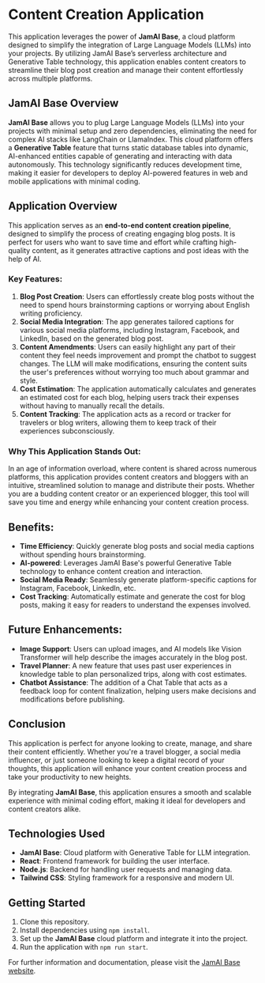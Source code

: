 # Content Creation Application

This application leverages the power of **JamAI Base**, a cloud platform designed to simplify the integration of Large Language Models (LLMs) into your projects. By utilizing JamAI Base’s serverless architecture and Generative Table technology, this application enables content creators to streamline their blog post creation and manage their content effortlessly across multiple platforms.

## JamAI Base Overview

**JamAI Base** allows you to plug Large Language Models (LLMs) into your projects with minimal setup and zero dependencies, eliminating the need for complex AI stacks like LangChain or LlamaIndex. This cloud platform offers a **Generative Table** feature that turns static database tables into dynamic, AI-enhanced entities capable of generating and interacting with data autonomously. This technology significantly reduces development time, making it easier for developers to deploy AI-powered features in web and mobile applications with minimal coding.

## Application Overview

This application serves as an **end-to-end content creation pipeline**, designed to simplify the process of creating engaging blog posts. It is perfect for users who want to save time and effort while crafting high-quality content, as it generates attractive captions and post ideas with the help of AI.

### Key Features:

1. **Blog Post Creation**: Users can effortlessly create blog posts without the need to spend hours brainstorming captions or worrying about English writing proficiency.
2. **Social Media Integration**: The app generates tailored captions for various social media platforms, including Instagram, Facebook, and LinkedIn, based on the generated blog post.
3. **Content Amendments**: Users can easily highlight any part of their content they feel needs improvement and prompt the chatbot to suggest changes. The LLM will make modifications, ensuring the content suits the user's preferences without worrying too much about grammar and style.
4. **Cost Estimation**: The application automatically calculates and generates an estimated cost for each blog, helping users track their expenses without having to manually recall the details.
5. **Content Tracking**: The application acts as a record or tracker for travelers or blog writers, allowing them to keep track of their experiences subconsciously.

### Why This Application Stands Out:

In an age of information overload, where content is shared across numerous platforms, this application provides content creators and bloggers with an intuitive, streamlined solution to manage and distribute their posts. Whether you are a budding content creator or an experienced blogger, this tool will save you time and energy while enhancing your content creation process.

## Benefits:

- **Time Efficiency**: Quickly generate blog posts and social media captions without spending hours brainstorming.
- **AI-powered**: Leverages JamAI Base's powerful Generative Table technology to enhance content creation and interaction.
- **Social Media Ready**: Seamlessly generate platform-specific captions for Instagram, Facebook, LinkedIn, etc.
- **Cost Tracking**: Automatically estimate and generate the cost for blog posts, making it easy for readers to understand the expenses involved.

## Future Enhancements:

- **Image Support**: Users can upload images, and AI models like Vision Transformer will help describe the images accurately in the blog post.
- **Travel Planner**: A new feature that uses past user experiences in knowledge table to plan personalized trips, along with cost estimates.
- **Chatbot Assistance**: The addition of a Chat Table that acts as a feedback loop for content finalization, helping users make decisions and modifications before publishing.

## Conclusion

This application is perfect for anyone looking to create, manage, and share their content efficiently. Whether you're a travel blogger, a social media influencer, or just someone looking to keep a digital record of your thoughts, this application will enhance your content creation process and take your productivity to new heights.

By integrating **JamAI Base**, this application ensures a smooth and scalable experience with minimal coding effort, making it ideal for developers and content creators alike.

## Technologies Used

- **JamAI Base**: Cloud platform with Generative Table for LLM integration.
- **React**: Frontend framework for building the user interface.
- **Node.js**: Backend for handling user requests and managing data.
- **Tailwind CSS**: Styling framework for a responsive and modern UI.

## Getting Started

1. Clone this repository.
2. Install dependencies using `npm install`.
3. Set up the **JamAI Base** cloud platform and integrate it into the project.
4. Run the application with `npm run start`.

For further information and documentation, please visit the [JamAI Base website](https://www.jamaibase.com).
